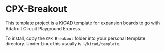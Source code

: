 # CPX-Breakout
This template project is a KiCAD template for expansion boards to go with Adafruit Circuit Playground Express.

To install, copy the `CPX-Breakout` folder into your personal template directory. Under Linux this usually is `~/kicad/template`.
